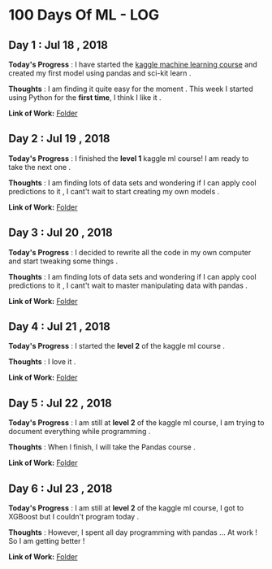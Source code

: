 # 100 Days Of ML - LOG

## Day 1 : Jul 18 , 2018

**Today's Progress** : I have started the [kaggle machine learning course](https://www.kaggle.com/learn/machine-learning) and created my first model using pandas and sci-kit learn .

**Thoughts** : I am finding it quite easy for the moment . This week I started using Python for the **first time**, I think I like it .

**Link of Work:**   [Folder](https://github.com/SergioSV96/100DaysOfML/Kaggle-ML-Course/Level-1)

## Day 2 : Jul 19 , 2018

**Today's Progress** : I finished the **level 1** kaggle ml course! I am ready to take the next one .

**Thoughts** : I am finding lots of data sets and wondering if I can apply cool predictions to it , I cant't wait to start creating my own models .

**Link of Work:**   [Folder](https://github.com/SergioSV96/100DaysOfML/Kaggle-ML-Course/Level-1)

## Day 3 : Jul 20 , 2018

**Today's Progress** : I decided to rewrite all the code in my own computer and start tweaking some things .

**Thoughts** : I am finding lots of data sets and wondering if I can apply cool predictions to it , I cant't wait to master manipulating data with pandas .

**Link of Work:**   [Folder](https://github.com/SergioSV96/100DaysOfML/Kaggle-ML-Course/Level-1)

## Day 4 : Jul 21 , 2018

**Today's Progress** : I started the **level 2** of the kaggle ml course .

**Thoughts** : I love it .

**Link of Work:**   [Folder](https://github.com/SergioSV96/100DaysOfML/Kaggle-ML-Course/Level-2)

## Day 5 : Jul 22 , 2018

**Today's Progress** : I am still at **level 2** of the kaggle ml course, I am trying to document everything while programming .

**Thoughts** : When I finish, I will take the Pandas course .

**Link of Work:**   [Folder](https://github.com/SergioSV96/100DaysOfML/Kaggle-ML-Course/Level-2)

## Day 6 : Jul 23 , 2018

**Today's Progress** : I am still at **level 2** of the kaggle ml course, I got to XGBoost but I couldn't program today .

**Thoughts** : However, I spent all day programming with pandas ... At work ! So I am getting better !

**Link of Work:**   [Folder](https://github.com/SergioSV96/100DaysOfML/Kaggle-ML-Course/Level-2)